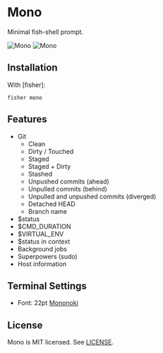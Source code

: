 # Mono

Minimal fish-shell prompt.

![Mono](https://cloud.githubusercontent.com/assets/8317250/15419836/bfeddb0e-1ea3-11e6-9a56-21dc7dd79d4b.png)
![Mono](https://cloud.githubusercontent.com/assets/8317250/15419851/f1925504-1ea3-11e6-9902-29f03b5101b4.png)


## Installation

With [fisher]:

```fish
fisher mono
```

## Features

* Git
    * Clean
    * Dirty / Touched
    * Staged
    * Staged + Dirty
    * Stashed
    * Unpushed commits (ahead)
    * Unpulled commits (behind)
    * Unpulled and unpushed commits (diverged)
    * Detached HEAD
    * Branch name
* $status
* $CMD_DURATION
* $VIRTUAL_ENV
* $status in context
* Background jobs
* Superpowers (sudo)
* Host information

## Terminal Settings

* Font: 22pt [Mononoki](https://github.com/madmalik/mononoki)

[fisherman]: https://github.com/jorgebucaran/fisher

## License

Mono is MIT licensed. See [LICENSE](/LICENSE.md).
